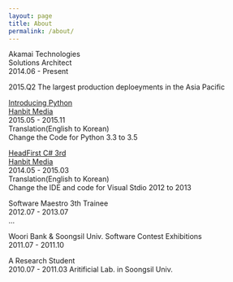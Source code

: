 ```yaml
---
layout: page
title: About
permalink: /about/
---
```


Akamai Technologies  
Solutions Architect  
2014.06 - Present  

2015.Q2 The largest production deploeyments in the Asia Pacific  


[Introducing Python](http://shop.oreilly.com/product/0636920028659.do?sortby=publicationDate)  
[Hanbit Media](http://www.hanbit.co.kr/book/look.html?isbn=978-89-6848-165-9)  
2015.05 - 2015.11  
Translation(English to Korean)  
Change the Code for Python 3.3 to 3.5  

[HeadFirst C# 3rd](http://shop.oreilly.com/product/0636920027812.do)  
[Hanbit Media](http://www.hanbit.co.kr)  
2014.05 - 2015.03  
Translation(English to Korean)  
Change the IDE and code for Visual Stdio 2012 to 2013  


Software Maestro 3th Trainee  
2012.07 - 2013.07  
...  

Woori Bank & Soongsil Univ. 
Software Contest Exhibitions  
2011.07 - 2011.10  

A Research Student  
2010.07 - 2011.03 
Aritificial Lab. in Soongsil Univ.  

